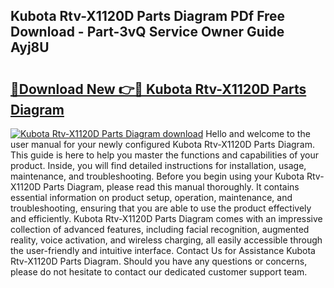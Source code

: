 ## Kubota Rtv-X1120D Parts Diagram PDf Free Download - Part-3vQ Service Owner Guide Ayj8U

# <h2><a href="http://dfqtdhq.blite.top/?on=Kubota+Rtv-X1120D+Parts+Diagram">🔗Download New 👉🔴 Kubota Rtv-X1120D Parts Diagram</a></h2>

[![Kubota Rtv-X1120D Parts Diagram download](https://i.imgur.com/lujVjoI.png)](http://dfqtdhq.blite.top/?on=Kubota+Rtv-X1120D+Parts+Diagram)
Hello and welcome to the user manual for your newly configured Kubota Rtv-X1120D Parts Diagram. This guide is here to help you master the functions and capabilities of your product. Inside, you will find detailed instructions for installation, usage, maintenance, and troubleshooting. Before you begin using your Kubota Rtv-X1120D Parts Diagram, please read this manual thoroughly. It contains essential information on product setup, operation, maintenance, and troubleshooting, ensuring that you are able to use the product effectively and efficiently. Kubota Rtv-X1120D Parts Diagram comes with an impressive collection of advanced features, including facial recognition, augmented reality, voice activation, and wireless charging, all easily accessible through the user-friendly and intuitive interface. Contact Us for Assistance Kubota Rtv-X1120D Parts Diagram. Should you have any questions or concerns, please do not hesitate to contact our dedicated customer support team.
